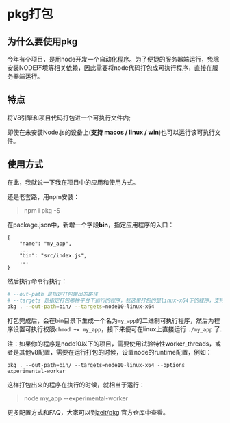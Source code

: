 # pkg打包

## 为什么要使用pkg
今年有个项目，是用node开发一个自动化程序。为了便捷的服务器端运行，免除安装NODE环境等相关依赖，因此需要将node代码打包成可执行程序，直接在服务器端运行。

## 特点
将V8引擎和项目代码打包进一个可执行文件内;

即使在未安装Node.js的设备上(**支持 macos / linux / win**)也可以运行该可执行文件。

## 使用方式
在此，我就说一下我在项目中的应用和使用方式。

还是老套路，用npm安装：
> npm i pkg -S

在package.json中，新增一个字段**bin**，指定应用程序的入口：

```
{
    "name": "my_app",
    ...
    "bin": "src/index.js",
    ...
}
```

然后执行命令行执行：

```bash
# --out-path 是指定打包输出的路径
# --targets 是指定打包哪种平台下运行的程序，我这里打包的是linux-x64下的程序，支持的参数值可以在官方仓库中查阅
pkg . --out-path=bin/ --targets=node10-linux-x64
```

打包完成后，会在bin目录下生成一个名为`my_app`的二进制可执行程序，然后为程序设置可执行权限`chmod +x my_app`，接下来便可在linux上直接运行 `./my_app` 了.

注：如果你的程序是node10以下的项目，需要使用试验特性worker_threads，或者是其他v8配置，需要在运行打包的时候，设置node的runtime配置，例如：

```
pkg . --out-path=bin/ --targets=node10-linux-x64 --options experimental-worker
```

这样打包出来的程序在执行的时候，就相当于运行：
> node my_app --experimental-worker

更多配置方式和FAQ，大家可以到[zeit/pkg](https://github.com/zeit/pkg) 官方仓库中查看。
